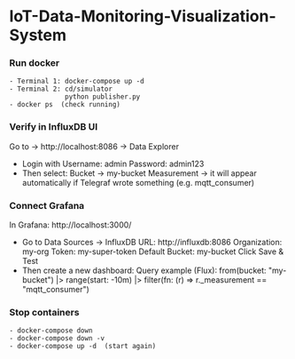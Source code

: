 # IoT-Data-Monitoring-Visualization-System

### Run docker
    - Terminal 1: docker-compose up -d
    - Terminal 2: cd/simulator
                  python publisher.py
    - docker ps  (check running)


### Verify in InfluxDB UI
Go to -> http://localhost:8086 → Data Explorer
- Login with
    Username: admin
    Password: admin123
- Then select:
    Bucket → my-bucket
    Measurement → it will appear automatically if Telegraf wrote something (e.g. mqtt_consumer)

### Connect Grafana
In Grafana: http://localhost:3000/
- Go to Data Sources → InfluxDB
    URL: http://influxdb:8086
    Organization: my-org
    Token: my-super-token
    Default Bucket: my-bucket
    Click Save & Test
- Then create a new dashboard:
    Query example (Flux):
    from(bucket: "my-bucket")
      |> range(start: -10m)
      |> filter(fn: (r) => r._measurement == "mqtt_consumer")

### Stop containers
    - docker-compose down
    - docker-compose down -v
    - docker-compose up -d  (start again)
